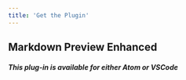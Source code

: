 ```yaml
---
title: 'Get the Plugin'
---
```


## Markdown Preview Enhanced

#### _This plug-in is available for either Atom or VSCode_
